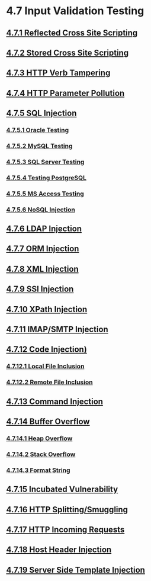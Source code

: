 # 4.7 Input Validation Testing

## [4.7.1 Reflected Cross Site Scripting](01-Testing_for_Reflected_Cross_Site_Scripting.md)

## [4.7.2 Stored Cross Site Scripting](02-Testing_for_Stored_Cross_Site_Scripting.md)

## [4.7.3 HTTP Verb Tampering](03-Testing_for_HTTP_Verb_Tampering.md)

## [4.7.4 HTTP Parameter Pollution](04-Testing_for_HTTP_Parameter_Pollution.md)

## [4.7.5 SQL Injection](05-Testing_for_SQL_Injection.md)

### [4.7.5.1 Oracle Testing](05.1-Testing_for_Oracle.md)

### [4.7.5.2 MySQL Testing](05.2-Testing_for_MySQL.md)

### [4.7.5.3 SQL Server Testing](05.3-Testing_for_SQL_Server.md)

### [4.7.5.4 Testing PostgreSQL](05.4-Testing_PostgreSQL.md)

### [4.7.5.5 MS Access Testing](05.5-Testing_for_MS_Access.md)

### [4.7.5.6 NoSQL Injection](05.6-Testing_for_NoSQL_Injection.md)

## [4.7.6 LDAP Injection](06-Testing_for_LDAP_Injection.md)

## [4.7.7 ORM Injection](07-Testing_for_ORM_Injection.md)

## [4.7.8 XML Injection](08-Testing_for_XML_Injection.md)

## [4.7.9 SSI Injection](09-Testing_for_SSI_Injection.md)

## [4.7.10 XPath Injection](10-Testing_for_XPath_Injection.md)

## [4.7.11 IMAP/SMTP Injection](11-Testing_for_IMAP_SMTP_Injection.md)

## [4.7.12 Code Injection)](12-Testing_for_Code_Injection.md)

### [4.7.12.1 Local File Inclusion](12.1-Testing_for_Local_File_Inclusion.md)

### [4.7.12.2 Remote File Inclusion](12.2-Testing_for_Remote_File_Inclusion.md)

## [4.7.13 Command Injection](13-Testing_for_Command_Injection.md)

## [4.7.14 Buffer Overflow](14-Testing_for_Buffer_Overflow.md)

### [4.7.14.1 Heap Overflow](14.1-Testing_for_Heap_Overflow.md)

### [4.7.14.2 Stack Overflow](14.2-Testing_for_Stack_Overflow.md)

### [4.7.14.3 Format String](14.3-Testing_for_Format_String.md)

## [4.7.15 Incubated Vulnerability](15-Testing_for_Incubated_Vulnerability.md)

## [4.7.16 HTTP Splitting/Smuggling](16-Testing_for_HTTP_Splitting_Smuggling.md)

## [4.7.17 HTTP Incoming Requests](17-Testing_for_HTTP_Incoming_Requests.md)

## [4.7.18 Host Header Injection](18-Testing_for_Host_Header_Injection.md)

## [4.7.19 Server Side Template Injection](19-Testing_for_Server_Side_Template_Injection.md)

